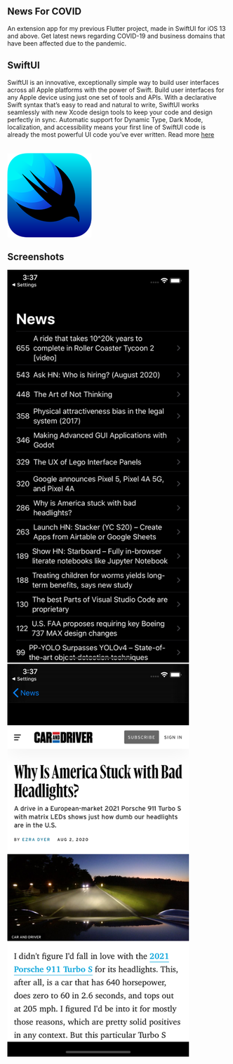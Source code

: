 ## News For COVID
An extension app for my previous Flutter project, made in SwiftUI for iOS 13 and above.
Get latest news regarding COVID-19 and business domains that have been affected due to the pandemic.

## SwiftUI
SwiftUI is an innovative, exceptionally simple way to build user interfaces across all Apple platforms with the power of Swift. Build user interfaces for any Apple device using just one set of tools and APIs. With a declarative Swift syntax that’s easy to read and natural to write, SwiftUI works seamlessly with new Xcode design tools to keep your code and design perfectly in sync. Automatic support for Dynamic Type, Dark Mode, localization, and accessibility means your first line of SwiftUI code is already the most powerful UI code you’ve ever written.
Read more [here](https://developer.apple.com/xcode/swiftui) 
<br>
<br>
<br>
[<img src = "GitImages/swiftui.png">](https://developer.apple.com/xcode/swiftui)


## Screenshots
<img src= "GitImages/iPhone11 - Screenshot1.png" width="414" height="896" >  <img src= "GitImages/iPhone11- Screenshot2.png" width="414" height="896" > 